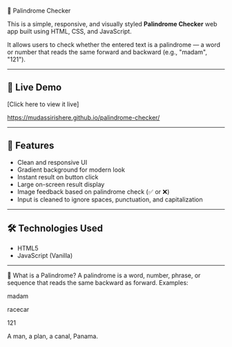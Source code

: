  🔁 Palindrome Checker

This is a simple, responsive, and visually styled **Palindrome Checker** web app built using HTML, CSS, and JavaScript.

It allows users to check whether the entered text is a palindrome — a word or number that reads the same forward and backward (e.g., "madam", "121").

---

## 🚀 Live Demo

[Click here to view it live]

https://mudassirishere.github.io/palindrome-checker/

---

## 📸 Features

- Clean and responsive UI
- Gradient background for modern look
- Instant result on button click
- Large on-screen result display
- Image feedback based on palindrome check (✅ or ❌)
- Input is cleaned to ignore spaces, punctuation, and capitalization

---

## 🛠️ Technologies Used

- HTML5
- JavaScript (Vanilla)

---

📌 What is a Palindrome?
A palindrome is a word, number, phrase, or sequence that reads the same backward as forward.
Examples:

madam

racecar

121

A man, a plan, a canal, Panama.
